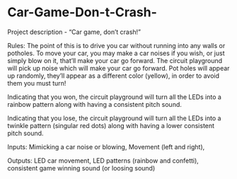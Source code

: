 # Car-Game-Don-t-Crash-
Project description - “Car game, don’t crash!”

Rules:
The point of this is to drive you car without running into any walls or potholes.
To move your car, you may make a car noises if you wish, or just simply blow on it, that’ll make your car go forward. 
The circuit playground will pick up noise which will make your car go forward.
Pot holes will appear up randomly, they’ll appear as a different color (yellow), in order to avoid them you must turn!

Indicating that you won, the circuit playground will turn all the LEDs into a rainbow pattern along with having a consistent pitch sound.

Indicating that you lose, the circuit playground will turn all the LEDs into a twinkle pattern (singular red dots) along with having a lower consistent pitch sound.

Inputs: Mimicking a car noise or blowing, Movement (left and right),

Outputs: LED car movement, LED patterns (rainbow and confetti), consistent game winning sound (or loosing sound)
